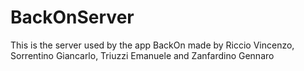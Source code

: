 # BackOnServer
This is the server used by the app BackOn made by Riccio Vincenzo, Sorrentino Giancarlo, Triuzzi Emanuele and Zanfardino Gennaro
